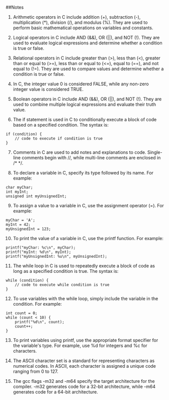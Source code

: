 ##Notes
1. Arithmetic operators in C include addition (+), subtraction (-), multiplication (*), division (/), and modulus (%). They are used to perform basic mathematical operations on variables and constants.

2. Logical operators in C include AND (&&), OR (||), and NOT (!). They are used to evaluate logical expressions and determine whether a condition is true or false.

3. Relational operators in C include greater than (>), less than (<), greater than or equal to (>=), less than or equal to (<=), equal to (==), and not equal to (!=). They are used to compare values and determine whether a condition is true or false.

4. In C, the integer value 0 is considered FALSE, while any non-zero integer value is considered TRUE.

5. Boolean operators in C include AND (&&), OR (||), and NOT (!). They are used to combine multiple logical expressions and evaluate their truth value.

6. The if statement is used in C to conditionally execute a block of code based on a specified condition. The syntax is:
```
if (condition) {
    // code to execute if condition is true
}
```

7. Comments in C are used to add notes and explanations to code. Single-line comments begin with //, while multi-line comments are enclosed in /* */.

8. To declare a variable in C, specify its type followed by its name. For example:

```
char myChar;
int myInt;
unsigned int myUnsignedInt;
```

9. To assign a value to a variable in C, use the assignment operator (=). For example:
```
myChar = 'A';
myInt = 42;
myUnsignedInt = 123;
```

10. To print the value of a variable in C, use the printf function. For example:
```
printf("myChar: %c\n", myChar);
printf("myInt: %d\n", myInt);
printf("myUnsignedInt: %u\n", myUnsignedInt);
```

11. The while loop in C is used to repeatedly execute a block of code as long as a specified condition is true. The syntax is:

```
while (condition) {
    // code to execute while condition is true
}
```

12. To use variables with the while loop, simply include the variable in the condition. For example:

```
int count = 0;
while (count < 10) {
    printf("%d\n", count);
    count++;
}
```
13. To print variables using printf, use the appropriate format specifier for the variable's type. For example, use %d for integers and %c for characters.

14. The ASCII character set is a standard for representing characters as numerical codes. In ASCII, each character is assigned a unique code ranging from 0 to 127.

15. The gcc flags -m32 and -m64 specify the target architecture for the compiler. -m32 generates code for a 32-bit architecture, while -m64 generates code for a 64-bit architecture.